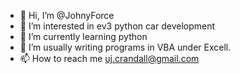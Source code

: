 - 👋 Hi, I’m @JohnyForce
- 👀 I’m interested in ev3 python car development
- 🌱 I’m currently learning python
- 💞️ I’m usually writing programs in VBA under Excell.
- 📫 How to reach me uj.crandall@gmail.com
